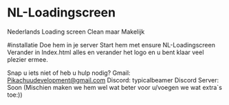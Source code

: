 # NL-Loadingscreen
Nederlands Loading screen Clean maar Makelijk

#installatie
Doe hem in je server
Start hem met ensure NL-Loadingscreen
Verander in Index.html alles en verander het logo en u bent klaar veel plezier ermee.

Snap u iets niet of heb u hulp nodig?
Gmail: Pikachuudevelopment@gmail.com
Discord: typicalbeamer
Discord Server: Soon
(Mischien maken we hem wel wat beter voor u/voegen we wat extra`s toe:))
